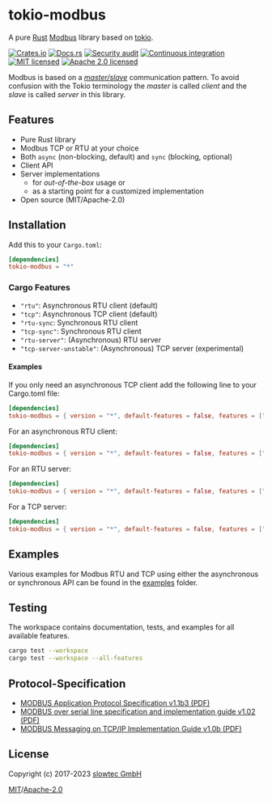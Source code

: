 <!-- SPDX-FileCopyrightText: Copyright (c) 2017-2023 slowtec GmbH <post@slowtec.de> -->
<!-- SPDX-License-Identifier: MIT OR Apache-2.0 -->

# tokio-modbus

A pure [Rust](https://www.rust-lang.org)
[Modbus](https://en.wikipedia.org/wiki/Modbus) library
based on [tokio](https://tokio.rs).

[![Crates.io](https://img.shields.io/crates/v/tokio-modbus.svg)](https://crates.io/crates/tokio-modbus)
[![Docs.rs](https://docs.rs/tokio-modbus/badge.svg)](https://docs.rs/tokio-modbus/)
[![Security audit](https://github.com/slowtec/tokio-modbus/actions/workflows/security-audit.yaml/badge.svg)](https://github.com/slowtec/tokio-modbus/actions/workflows/security-audit.yaml)
[![Continuous integration](https://github.com/slowtec/tokio-modbus/actions/workflows/continuous-integration.yaml/badge.svg)](https://github.com/slowtec/tokio-modbus/actions/workflows/continuous-integration.yaml)
[![MIT licensed](https://img.shields.io/badge/license-MIT-blue.svg)](./LICENSE-MIT)
[![Apache 2.0 licensed](https://img.shields.io/badge/license-Apache%202.0-blue.svg)](./LICENSE-APACHE)

Modbus is based on a [_master/slave_](<https://en.wikipedia.org/wiki/Master/slave_(technology)>)
communication pattern.
To avoid confusion with the Tokio terminology the _master_ is called _client_
and the _slave_ is called _server_ in this library.

## Features

- Pure Rust library
- Modbus TCP or RTU at your choice
- Both `async` (non-blocking, default) and `sync` (blocking, optional)
- Client API
- Server implementations
  - for _out-of-the-box_ usage or
  - as a starting point for a customized implementation
- Open source (MIT/Apache-2.0)

## Installation

Add this to your `Cargo.toml`:

```toml
[dependencies]
tokio-modbus = "*"
```

### Cargo Features

- `"rtu"`: Asynchronous RTU client (default)
- `"tcp"`: Asynchronous TCP client (default)
- `"rtu-sync`: Synchronous RTU client
- `"tcp-sync"`: Synchronous RTU client
- `"rtu-server"`: (Asynchronous) RTU server
- `"tcp-server-unstable"`: (Asynchronous) TCP server (experimental)

#### Examples

If you only need an asynchronous TCP client add the following line to your Cargo.toml file:

```toml
[dependencies]
tokio-modbus = { version = "*", default-features = false, features = ["tcp"] }
```

For an asynchronous RTU client:

```toml
[dependencies]
tokio-modbus = { version = "*", default-features = false, features = ["rtu"] }
```

For an RTU server:

```toml
[dependencies]
tokio-modbus = { version = "*", default-features = false, features = ["rtu-server"] }
```

For a TCP server:

```toml
[dependencies]
tokio-modbus = { version = "*", default-features = false, features = ["tcp-server-unstable"] }
```

## Examples

Various examples for Modbus RTU and TCP using either the asynchronous
or synchronous API can be found in the
[examples](https://github.com/slowtec/tokio-modbus/tree/main/examples)
folder.

## Testing

The workspace contains documentation, tests, and examples for all available
features.

```sh
cargo test --workspace
cargo test --workspace --all-features
```

## Protocol-Specification

- [MODBUS Application Protocol Specification v1.1b3 (PDF)](http://modbus.org/docs/Modbus_Application_Protocol_V1_1b3.pdf)
- [MODBUS over serial line specification and implementation guide v1.02 (PDF)](http://modbus.org/docs/Modbus_over_serial_line_V1_02.pdf)
- [MODBUS Messaging on TCP/IP Implementation Guide v1.0b (PDF)](http://modbus.org/docs/Modbus_Messaging_Implementation_Guide_V1_0b.pdf)

## License

Copyright (c) 2017-2023 [slowtec GmbH](https://www.slowtec.de)

[MIT](LICENSES/MIT.txt)/[Apache-2.0](LICENSES/Apache-2.0.txt)
